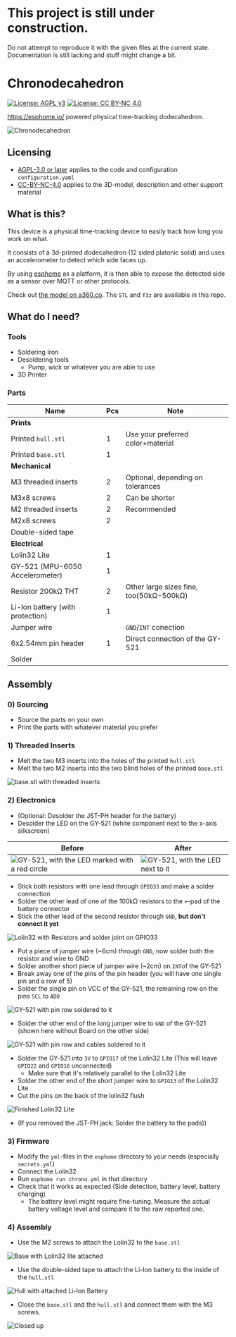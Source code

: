 # This project is still under construction.

Do not attempt to reproduce it with the given files at the current state.
Documentation is still lacking and stuff might change a bit.

# Chronodecahedron

 [![License: AGPL v3](https://img.shields.io/badge/License-AGPL%20v3-blue.svg)](https://www.gnu.org/licenses/agpl-3.0.html)
 [![License: CC BY-NC 4.0](https://img.shields.io/badge/License-CC%20BY--NC%204.0-lightgrey.svg)](https://creativecommons.org/licenses/by-nc/4.0/)


https://esphome.io/ powered physical time-tracking dodecahedron.

![Chronodecahedron](./assets/chronodecahedron.jpg "Chronodecahedron")

## Licensing

 - [AGPL-3.0 or later](./LICENSE.AGPL-3.0-or-later) applies to the code and configuration `configuration.yaml`
 - [CC-BY-NC-4.0](./LICENSE.CC-BY-NC-4.0) applies to the 3D-model, description and other support material

## What is this?

This device is a physical time-tracking device to easily track how long you work on what.

It consists of a 3d-printed dodecahedron (12 sided platonic solid) and uses an 
accelerometer to detect which side faces up.

By using [esphome](https://esphome.io) as a platform, it is then able to expose 
the detected side as a sensor over MQTT or other protocols.

Check out [the model on a360.co](https://a360.co/3KxAjle). The `STL` and `f3z` are available in this repo.

## What do I need?

### Tools

 - Soldering Iron
 - Desoldering tools
   - Pump, wick or whatever you are able to use
 - 3D Printer
 
### Parts

| Name                             | Pcs | Note                                    |
|----------------------------------|-----|-----------------------------------------|
| **Prints**                       |     |                                         |
| Printed `hull.stl`               | 1   | Use your preferred color+material       |
| Printed `base.stl`               | 1   |                                         |
| **Mechanical**                   |     |                                         |
| M3 threaded inserts              | 2   | Optional, depending on tolerances       |
| M3x8 screws                      | 2   | Can be shorter                          |
| M2 threaded inserts              | 2   | Recommended                             |
| M2x8 screws                      | 2   |                                         |
| Double-sided tape                |     |                                         |
| **Electrical**                   |     |                                         |
| Lolin32 Lite                     | 1   |                                         |
| GY-521 (MPU-6050 Accelerometer)  | 1   |                                         |
| Resistor 200kΩ THT               | 2   | Other large sizes fine, too(50kΩ-500kΩ) |
| Li-Ion battery (with protection) | 1   |                                         |
| Jumper wire                      |     | `GND`/`INT` conection                   |
| 6x2.54mm pin header              | 1   | Direct connection of the GY-521         |
| Solder                           |     |                                         |

## Assembly

### 0) Sourcing

 - Source the parts on your own
 - Print the parts with whatever material you prefer

### 1) Threaded Inserts

 - Melt the two M3 inserts into the holes of the printed `hull.stl`
 - Melt the two M2 inserts into the two blind holes of the printed `base.stl`
 
![`base.stl` with threaded inserts](./assets/base_inserts.jpg)

### 2) Electronics

 - (Optional: Desolder the JST-PH header for the battery)
 - Desolder the LED on the GY-521 (white component next to the x-axis silkscreen)
 
| Before                                                                                | After                                                                         |
|---------------------------------------------------------------------------------------|-------------------------------------------------------------------------------|
| ![GY-521, with the LED marked with a red circle](./assets/gy_led.jpg "LED to remove") | ![GY-521, with the LED next to it](./assets/gy_led_removed.jpg "Removed LED") |
 
 - Stick both resistors with one lead through `GPIO33` and make a solder connection 
 - Solder the other lead of one of the 100kΩ resistors to the `+`-pad of the battery connector
 - Stick the other lead of the second resistor through `GND`, **but don't connect it yet**

![Lolin32 with Resistors and solder joint on `GPIO33`](./assets/lolin_resistor.jpg "Result")

 - Put a piece of jumper wire (~6cm) through `GND`, now solder both the resistor and wire to GND
 - Solder another short piece of jumper wire (~2cm) on `INT`of the GY-521
 - Break away one of the pins of the pin header (you will have one single pin and a row of 5)
 - Solder the single pin on VCC of the GY-521, the remaining row on the pins `SCL` to `ADO`

![GY-521 with pin row soldered to it](./assets/gy_header.jpg "Expected Result")
 
 - Solder the other end of the long jumper wire to `GND` of the GY-521 (shown here without Board on the other side)
 
![GY-521 with pin row and cables soldered to it](./assets/gy_header_wire.jpg "Expected Result")
 
 - Solder the GY-521 into `3V` to `GPIO17` of the Lolin32 Lite (This will leave `GPIO22` and `GPIO16` unconnected)
   - Make sure that it's relatively parallel to the Lolin32 Lite
 - Solder the other end of the short jumper wire to `GPIO13` of the Lolin32 Lite
 - Cut the pins on the back of the lolin32 flush

![Finished Lolin32 Lite](./assets/lolin_solder.jpg "Finished soldering")

- (If you removed the JST-PH jack: Solder the battery to the pads))

### 3) Firmware

 - Modify the `yml`-files in the `esphome` directory to your needs (especially `secrets.yml`)
 - Connect the Lolin32
 - Run `esphome run chrono.yml` in that directory
 - Check that it works as expected (Side detection, battery level, battery charging)
   - The battery level might require fine-tuning. Measure the actual battery voltage level and compare it to the raw reported one.
 
### 4) Assembly

 - Use the M2 screws to attach the Lolin32 to the `base.stl`
 
![Base with Lolin32 lite attached](./assets/base_lolin.jpg "Attached Lolin32 Lite")
 
 - Use the double-sided tape to attach the Li-Ion battery to the inside of the `hull.stl`

![Hull with attached Li-Ion Battery](./assets/hull_liion.jpg "Li-Ion taped to inner wall")
 
 - Close the `base.stl` and the `hull.stl` and connect them with the M3 screws.

![Closed up](./assets/dodecahedron_done.jpg "Done")
